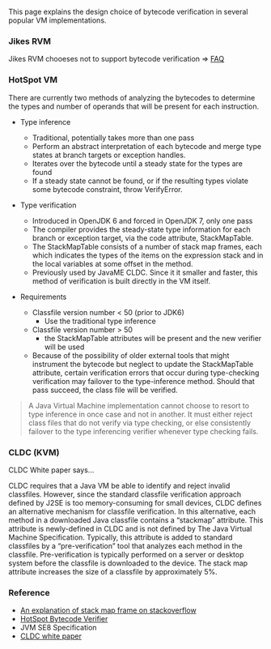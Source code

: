 This page explains the design choice of bytecode verification in several popular VM implementations.

### Jikes RVM
Jikes RVM chooeses not to support bytecode verification => [FAQ](http://www.jikesrvm.org/FAQ/)

### HotSpot VM
There are currently two methods of analyzing the bytecodes to determine the types and number of operands
that will be present for each instruction.

- Type inference
  - Traditional, potentially takes more than one pass
  - Perform an abstract interpretation of each bytecode and merge type states at branch targets or exception handles.
  - Iterates over the bytecode until a steady state for the types are found
  - If a steady state cannot be found, or if the resulting types violate some bytecode constraint, throw VerifyError.

- Type verification
  - Introduced in OpenJDK 6 and forced in OpenJDK 7, only one pass
  - The compiler provides the steady-state type information for each branch or exception target, via the code attribute, StackMapTable.
  - The StackMapTable consists of a number of stack map frames, each which indicates the types of the items on the expression stack and in the local variables at some offset in the method.
  - Previously used by JavaME CLDC. Since it it smaller and faster, this method of verification is built directly in the VM itself.

- Requirements
  - Classfile version number \< 50 (prior to JDK6)
    - Use the traditional type inference
  - Classfile version number \> 50
    - the StackMapTable attributes will be present and the new verifier will be used
  - Because of the possibility of older external tools that might instrument the bytecode but neglect to update the StackMapTable attribute, certain verification errors that occur during type-checking verification may failover to the type-inference method. Should that pass succeed, the class file will be verified.

> A Java Virtual Machine implementation cannot choose to resort to type inference in once case and not in another. It must either reject class files that do not verify via type checking, or else consistently failover to the type inferencing verifier whenever type checking fails.

### CLDC (KVM)
CLDC White paper says...

CLDC requires that a Java VM be able to identify and reject invalid classfiles. However, since the standard classfile verification approach defined by J2SE is too memory-consuming for small devices, CLDC defines an alternative mechanism for classfile verification.
In this alternative, each method in a downloaded Java classfile contains a “stackmap” attribute. This attribute is newly-defined in CLDC and is not defined by The Java Virtual Machine Specification. Typically, this attribute is added to standard classfiles by a “pre-verification” tool that analyzes each method in the classfile. Pre-verification is typically performed on a server or desktop system before the classfile is downloaded to the device. The stack map attribute increases the size of a classfile by approximately 5%.

### Reference
- [An explanation of stack map frame on stackoverflow](http://stackoverflow.com/questions/25109942/is-there-a-better-explanation-of-stack-map-frames)
- [HotSpot Bytecode Verifier](http://openjdk.java.net/groups/hotspot/docs/RuntimeOverview.html#Bytecode%20Verifier%20and%20Format%20Checker|outline)
- JVM SE8 Specification
- [CLDC white paper](http://tech-insider.org/mobile/research/acrobat/0502.pdf)